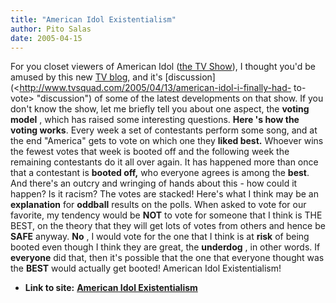 ```yaml
---
title: "American Idol Existentialism"
author: Pito Salas
date: 2005-04-15
---
```


For you closet viewers of American Idol ([the TV
Show](<http://idolonfox.com/>)), I thought you'd be amused by this new [TV
blog](<http://www.tvsquad.com/>), and it's
[discussion](<http://www.tvsquad.com/2005/04/13/american-idol-i-finally-had-
to-vote> "discussion") of some of the latest developments on that show. If you
don't know the show, let me briefly tell you about one aspect, the **voting
model** , which has raised some interesting questions.  **Here 's how the
voting works**. Every week a set of contestants perform some song, and at the
end "America" gets to vote on which one they **liked best.** Whoever wins the
fewest votes that week is booted off and the following week the remaining
contestants do it all over again. It has happened more than once that a
contestant is **booted off,** who everyone agrees is among the **best**. And
there's an outcry and wringing of hands about this - how could it happen? Is
it racism? The votes are stacked! Here's what I think may be an
**explanation** for **oddball** results on the polls.  When asked to vote for
our favorite, my tendency would be **NOT** to vote for someone that I think is
THE BEST, on the theory that they will get lots of votes from others and hence
be **SAFE** anyway. **No** , I would vote for the one that I think is at
**risk** of being booted even though I think they are great, the **underdog**
, in other words.  If **everyone** did that, then it's possible that the one
that everyone thought was the **BEST** would actually get booted! American
Idol Existentialism!


* **Link to site:** **[American Idol Existentialism](None)**
